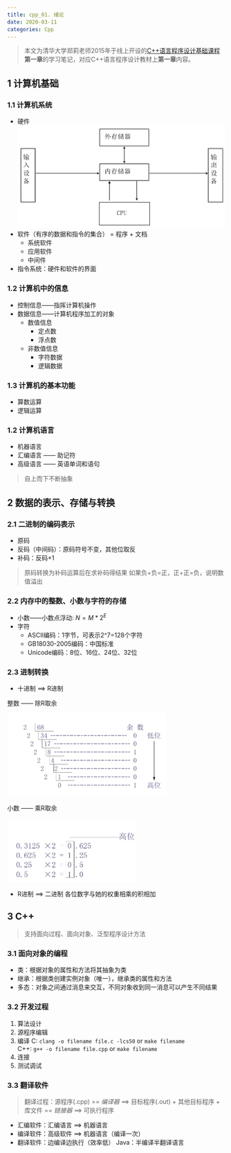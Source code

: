 ```yaml
---
title: cpp_01. 绪论
date: 2020-03-11
categories: Cpp
---
```


> 本文为清华大学郑莉老师2015年于线上开设的[C++语言程序设计基础课程](https://next.xuetangx.com/course/THU08091000247/1515741)**第一章**的学习笔记，对应C++语言程序设计教材上**第一章**内容。

## 1 计算机基础
### 1.1 计算机系统
* 硬件
![](media/15841627116678/15840937665035.jpg)
* 软件（有序的数据和指令的集合） = 程序 + 文档
    * 系统软件
    * 应用软件
    * 中间件
* 指令系统：硬件和软件的界面

### 1.2 计算机中的信息
* 控制信息——指挥计算机操作
* 数据信息——计算机程序加工的对象
    * 数值信息
        * 定点数
        * 浮点数
    * 非数值信息
        * 字符数据
        * 逻辑数据

### 1.3 计算机的基本功能
* 算数运算
* 逻辑运算
       
### 1.2 计算机语言
* 机器语言
* 汇编语言 —— 助记符
* 高级语言 —— 英语单词和语句

> 自上而下不断抽象

## 2 数据的表示、存储与转换
### 2.1 二进制的编码表示

* 原码
* 反码（中间码）：原码符号不变，其他位取反
* 补码：反码+1

> 原码转换为补码运算后在求补码得结果
> 如果负+负=正，正+正=负，说明数值溢出

### 2.2 内存中的整数、小数与字符的存储
* 小数——小数点浮动: $N = M * 2^E$ 
* 字符
    * ASCII编码：1字节，可表示2^7=128个字符
    * GB18030-2005编码：中国标准
    * Unicode编码：8位、16位、24位、32位
    
### 2.3 进制转换

* 十进制 ==> R进制

整数 —— 除R取余

![](media/15841627116678/15841058373006.jpg)

小数 —— 乘R取余

![](media/15841627116678/15841059176829.jpg)

* R进制 ==> 二进制
各位数字与她的权重相乘的积相加
  
## 3 C++
> 支持面向过程、面向对象、泛型程序设计方法

### 3.1 面向对象的编程
* 类：根据对象的属性和方法将其抽象为类
* 继承：根据类创建实例对象（唯一），继承类的属性和方法
* 多态：对象之间通过消息来交互，不同对象收到同一消息可以产生不同结果

### 3.2 开发过程
1. 算法设计
2. 源程序编辑
3. 编译
    C: `clang -o filename file.c -lcs50` or `make filename`    
    C++: `g++ -o filename file.cpp` or `make filename`
4. 连接
5. 测试调试

### 3.3 翻译软件
> 翻译过程：源程序(.cpp) == _编译器_ ==>  目标程序(.out) + 其他目标程序 + 库文件 == _链接器_ ==> 可执行程序

* 汇编软件：汇编语言 ==> 机器语言
* 编译软件：高级软件 ==> 机器语言（编译一次）
* 翻译软件：边编译边执行（效率低）
Java：半编译半翻译语言

